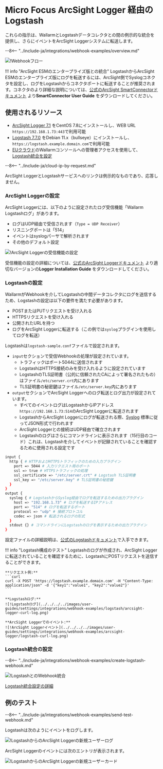 # Micro Focus ArcSight Logger 経由の Logstash

これらの指示は、WallarmとLogstashデータコレクタとの間の例示的な統合を提供し、さらにイベントをArcSight Loggerシステムに転送します。

--8<-- "../include-ja/integrations/webhook-examples/overview.md"

![!Webhookフロー](../../../../images/user-guides/settings/integrations/webhook-examples/logstash/arcsight-logger-scheme.png)

!!! info "ArcSight ESMのエンタープライズ版との統合"
    LogstashからArcSight ESMのエンタープライズ版にログを転送するには、ArcSight側でSyslogコネクタを設定し、ログをLogstashからコネクタポートに転送することが推奨されます。コネクタのより詳細な説明については、[公式のArcSight SmartConnectorドキュメント](https://community.microfocus.com/t5/ArcSight-Connectors/ct-p/ConnectorsDocs) より**SmartConnector User Guide** をダウンロードしてください。

## 使用されるリソース

* [ArcSight Logger 7.1](#arcsight-logger-configuration) をCentOS 7.8にインストールし、WEB URL `https://192.168.1.73:443`で利用可能
* [Logstash 7.7.0](#logstash-configuration) をDebian 11.x（bullseye）にインストールし、`https://logstash.example.domain.com`で利用可能
* [EUクラウド](https://my.wallarm.com)のWallarmコンソールへの管理者アクセスを使用して、[Logstash統合を設定](#configuration-of-logstash-integration)

--8<-- "../include-ja/cloud-ip-by-request.md"

ArcSight LoggerとLogstashサービスへのリンクは例示的なものであり、応答しません。

### ArcSight Loggerの設定

ArcSight Loggerには、以下のように設定されたログ受信機能「Wallarm Logstashログ」があります。

* ログはUDP経由で受信されます（`Type = UDP Receiver`）
* リスニングポートは「514」
* イベントはsyslogパーサで解析されます
* その他のデフォルト設定

![!ArcSight Loggerの受信機能の設定](../../../../images/user-guides/settings/integrations/webhook-examples/arcsight-logger/logstash-setup.png)

受信機能の設定の詳細については、[公式のArcSight Loggerドキュメント](https://community.microfocus.com/t5/Logger-Documentation/ct-p/LoggerDoc) より適切なバージョンの**Logger Installation Guide** をダウンロードしてください。

### Logstashの設定

WallarmがWebhookを介してLogstashの中間データコレクタにログを送信するため、Logstashの設定は以下の要件を満たす必要があります。

* POSTまたはPUTリクエストを受け入れる
* HTTPSリクエストを受け入れる
* 公開されたURLを持つ
* ログをArcSight Loggerに転送する（この例では`syslog`プラグインを使用してログを転送）

Logstashは`logstash-sample.conf`ファイルで設定されます。

* `input`セクションで受信Webhookの処理が設定されています。
    * トラフィックはポート5044に送信されます
    * LogstashはHTTPS接続のみを受け入れるように設定されています
    * LogstashのTLS証明書（公的に信頼されたCAによって署名されたもの）はファイル`/etc/server.crt`内にあります
    * TLS証明書の秘密鍵はファイル`/etc/server.key`内にあります
* `output`セクションでArcSight Loggerへのログ転送とログ出力が設定されています。
    * すべてのイベントログはLogstashからIPアドレス`https://192.168.1.73:514`のArcSight Loggerに転送されます
    * LogstashからArcSight Loggerにログが転送される際、[Syslog](https://ja.wikipedia.org/wiki/Syslog) 標準に従ってJSON形式で行われます
    * ArcSight Loggerとの接続はUDP経由で確立されます
    * Logstashのログはさらにコマンドラインに表示されます（15行目のコード）これは、Logstashを介してイベントが記録されていることを確認するために使用される設定です

```bash linenums="1"
input {
  http { # HTTPおよびHTTPSトラフィックのための入力プラグイン
    port => 5044 # 入力リクエスト用のポート
    ssl => true # HTTPSトラフィックの処理
    ssl_certificate => "/etc/server.crt" # Logstash TLS証明書
    ssl_key => "/etc/server.key" # TLS証明書の秘密鍵
  }
}
output {
  syslog { # LogstashからSyslog経由でログを転送するための出力プラグイン
    host => "192.168.1.73" # ログを転送するIPアドレス
    port => "514" # ログを転送するポート
    protocol => "udp" # 接続プロトコル
    codec => json # 転送されるログの形式
  }
  stdout {} # コマンドラインにLogstashのログを表示するための出力プラグイン
}
```

設定ファイルの詳細説明は、[公式のLogstashドキュメント](https://www.elastic.co/guide/en/logstash/current/configuration-file-structure.html)で入手できます。

!!! info "Logstash構成のテスト"
    Logstashのログが作成され、ArcSight Loggerに転送されていることを確認するために、LogstashにPOSTリクエストを送信することができます。

    **リクエスト例:**
    ```curl
    curl -X POST 'https://logstash.example.domain.com' -H "Content-Type: application/json" -d '{"key1":"value1", "key2":"value2"}'
    ```

    **Logstashログ:**
    ![!Logstashログ](../../../../images/user-guides/settings/integrations/webhook-examples/logstash/arcsight-logger-curl-log.png)

    **ArcSight Loggerでのイベント:**
    ![!ArcSight Loggerイベント](../../../../images/user-guides/settings/integrations/webhook-examples/arcsight-logger/logstash-curl-log.png)

### Logstash統合の設定

--8<-- "../include-ja/integrations/webhook-examples/create-logstash-webhook.md"

![!LogstashとのWebhook統合](../../../../images/user-guides/settings/integrations/add-logstash-integration.png)

[Logstash統合設定の詳細](../logstash.md)

## 例のテスト

--8<-- "../include-ja/integrations/webhook-examples/send-test-webhook.md"

Logstashは次のようにイベントをログします。

![!LogstashからのArcSight Loggerの新規ユーザーログ](../../../../images/user-guides/settings/integrations/webhook-examples/logstash/arcsight-logger-user-log.png)

ArcSight Loggerのイベントには次のエントリが表示されます。

![!LogstashからのArcSight Loggerの新規ユーザーカード](../../../../images/user-guides/settings/integrations/webhook-examples/arcsight-logger/logstash-user.png)